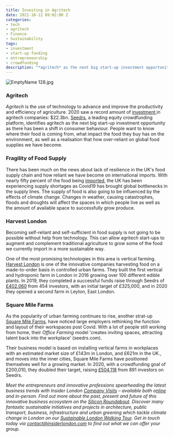 ```yaml
---
title: Investing in Agritech
date: 2021-10-12 09:02:00 Z
categories:
- tech
- agritech
- Finance
- Sustainability
tags:
- investment
- start-up funding
- entrepreneurship
- crowdfunding
description: "*agritech* as the next big start-up investment opportunity"
---
```


![EmptyName 128.jpg](/uploads/EmptyName%20128.jpg)

### Agritech

*Agritech* is the use of technology to advance and improve the productivity and efficiency of agriculture.  2020 saw a record amount of [investment ](https://www.ingredientsnetwork.com/agritech-investments-hit-a-total-of-22-3-billion-news112223.html)in agritech companies: $22.3bn.  [Seedrs](https://www.insiderlondon.com/blog/seedrs-online/), a leading equity crowdfunding platform, identifies agritech as the next big start-up investment opportunity as there has been a shift in consumer behaviour. People want to know where their food is coming from, what impact the food they buy has on the environment, as well as a realisation that how over-reliant on global food supplies we have become.

### Fragility of Food Supply 

There has been much on the news about lack of resilience in the UK's food supply chain and how reliant we have become on international imports. With nearly fifty percent of the food being [imported](https://www.gov.uk/government/statistics/food-statistics-pocketbook/food-statistics-in-your-pocket-global-and-uk-supply), the UK has been experiencing supply shortages as Covid19 has brought global bottlenecks in the supply lines. The supply of food is also going to be influenced by the effects of climate change. Changes in weather, causing catastrophes, floods and droughts will affect the spaces in which people live as well as the amount of available space to successfully grow produce. 

### Harvest London

Becoming self-reliant and self-sufficient in food supply is not going to be possible without help from technology. This can allow agritech start-ups to augment and complement traditional agriculture to grow some of the food we currently import in a more sustainable way.

One of the most promising technologies in this area is vertical farming. 
[Harvest London](https://www.harvest.london/) is one of the innovative companies harvesting food on a made-to-order basis in controlled urban farms. They built the first vertical and hydroponic farm in London in 2016 growing over 100 different edible plants.  In 2019, they completed a successful funds raise through Seedrs of [£402,060](https://www.seedrs.com/harvestlondon) from 454 investors, with an initial target of £325,000, and in 2020 they opened a second farm in Leyton, East London. 

### Square Mile Farms

As the popularity of urban farming continues to rise, another strat-up [Square Mile Farms](https://www.squaremilefarms.com/), have noticed large employers rethinking the function and layout of their workspaces post Covid. With a lot of people still working from home, their *Office Farming* model 'creates inviting spaces, attracting talent back into the workplace' (seedrs.com). 

Their business model is based on installing vertical farms in workplaces with an estimated market size of £143m in London, and £621m in the UK., and moves into the inner cities, Square Mile Farms have positioned themselves well for a growing market. In 2020, with a crowdfunding goal of £200,010, they doubled their target, raising [£504,118](https://www.seedrs.com/square-mile-farms) from 891 investors on Seedrs.

*Meet the entrepreneurs and innovative professions spearheading the latest business trends with Insider London [Company Visits](https://www.insiderlondon.com/london/company-visits/) – available both o[nline](https://www.insiderlondon.com/online-education/online-company-visits/) and in-person. Find out more about the past, present and future of this innovative business ecosystem on the [Silicon Roundabout](https://www.insiderlondon.com/london/educational-tours/silicon-roundabout-and-tech-city-tour/). Discover many fantastic sustainable initiatives and projects in architecture, public transport, business, infrastructure and urban greening which tackle climate change in London on our [Sustainable London Walking Tour](https://www.insiderlondon.com/london/educational-tours/sustainable-london-architecture-tour/#sustainable-london-tour). Get in touch today via contact@insiderlondon.com to find out what we can offer your group.*

